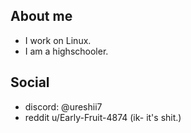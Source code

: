 ## About me
- I work on Linux.
- I am a highschooler.
  
## Social 
- discord: @ureshii7
- reddit u/Early-Fruit-4874 (ik- it's shit.)
